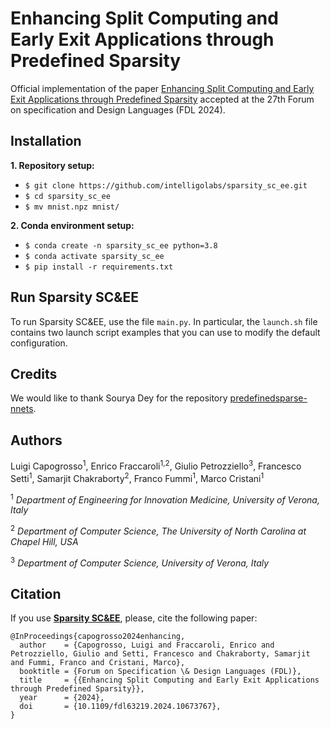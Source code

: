 # Enhancing Split Computing and Early Exit Applications through Predefined Sparsity #

Official implementation of the paper [Enhancing Split Computing and Early Exit Applications through Predefined Sparsity](intelligolabs.github.io/sparsity_sc_ee/) accepted at the 27th Forum on specification and Design Languages (FDL 2024).

## Installation ##
**1. Repository setup:**
* `$ git clone https://github.com/intelligolabs/sparsity_sc_ee.git`
* `$ cd sparsity_sc_ee`
* `$ mv mnist.npz mnist/`

**2. Conda environment setup:**
* `$ conda create -n sparsity_sc_ee python=3.8`
* `$ conda activate sparsity_sc_ee`
* `$ pip install -r requirements.txt`

## Run Sparsity SC&EE ##
To run Sparsity SC&EE, use the file `main.py`.
In particular, the `launch.sh` file contains two launch script examples that you can use to modify the default configuration.

## Credits ##
We would like to thank Sourya Dey for the repository [predefinedsparse-nnets](https://github.com/souryadey/predefinedsparse-nnets).

## Authors ##
Luigi Capogrosso<sup>1</sup>, Enrico Fraccaroli<sup>1,2</sup>, Giulio Petrozziello<sup>3</sup>, Francesco Setti<sup>1</sup>, Samarjit Chakraborty<sup>2</sup>, Franco Fummi<sup>1</sup>, Marco Cristani<sup>1</sup>

<sup>1</sup> *Department of Engineering for Innovation Medicine, University of Verona, Italy*

<sup>2</sup> *Department of Computer Science, The University of North Carolina at Chapel Hill, USA*

<sup>3</sup> *Department of Computer Science, University of Verona, Italy*

## Citation ##
If you use [**Sparsity SC&EE**](https://ieeexplore.ieee.org/abstract/document/10673767), please, cite the following paper:
```
@InProceedings{capogrosso2024enhancing,
  author    = {Capogrosso, Luigi and Fraccaroli, Enrico and Petrozziello, Giulio and Setti, Francesco and Chakraborty, Samarjit and Fummi, Franco and Cristani, Marco},
  booktitle = {Forum on Specification \& Design Languages (FDL)},
  title     = {{Enhancing Split Computing and Early Exit Applications through Predefined Sparsity}},
  year      = {2024},
  doi       = {10.1109/fdl63219.2024.10673767},
}
```
